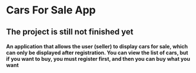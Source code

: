 # Cars For Sale App
## The project is still not finished yet
#### An application that allows the user (seller) to display cars for sale, which can only be displayed after registration. You can view the list of cars, but if you want to buy, you must register first, and then you can buy what you want